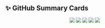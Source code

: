 ## ✨ GitHub Summary Cards

<p align="center">
  <img src="https://raw.githubusercontent.com/Patrick7241/Patrick7241/main/profile-summary-card-output/2077/profile-details.svg" />
  <img src="https://raw.githubusercontent.com/Patrick7241/Patrick7241/main/profile-summary-card-output/2077/repos-per-language.svg" />
  <img src="https://raw.githubusercontent.com/Patrick7241/Patrick7241/main/profile-summary-card-output/2077/most-commit-language.svg" />
  <img src="https://raw.githubusercontent.com/Patrick7241/Patrick7241/main/profile-summary-card-output/2077/stats.svg" />
  <img src="https://raw.githubusercontent.com/Patrick7241/Patrick7241/main/profile-summary-card-output/2077/productive-time.svg" />
</p>
